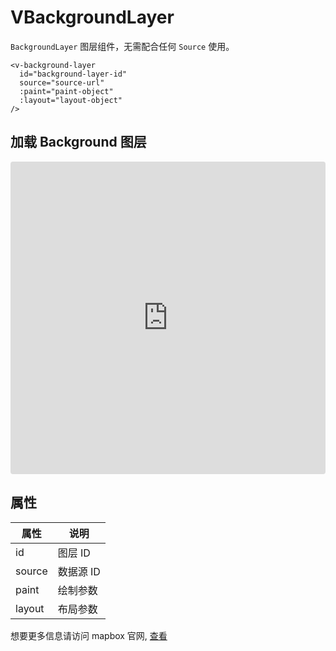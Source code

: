 # VBackgroundLayer

`BackgroundLayer` 图层组件，无需配合任何 `Source` 使用。

```
<v-background-layer
  id="background-layer-id"
  source="source-url"
  :paint="paint-object"
  :layout="layout-object"
/>
```

## 加载 Background 图层

<iframe src="https://codesandbox.io/embed/vmap-examples-mnqjgn?fontsize=14&hidenavigation=1&initialpath=%2Fvlayer%2Fvbackgroundlayer%2Fbasic&module=%2Fsrc%2Fviews%2Fvlayer%2Fvbackgroundlayer%2FBasic.vue&theme=dark"
     style="width:100%; height:500px; border:0; border-radius: 4px; overflow:hidden;"
     title="vmap examples"
     allow="accelerometer; ambient-light-sensor; camera; encrypted-media; geolocation; gyroscope; hid; microphone; midi; payment; usb; vr; xr-spatial-tracking"
     sandbox="allow-forms allow-modals allow-popups allow-presentation allow-same-origin allow-scripts"
   ></iframe>

## 属性

| 属性   | 说明      |
| ------ | --------- |
| id     | 图层 ID   |
| source | 数据源 ID |
| paint  | 绘制参数  |
| layout | 布局参数  |

想要更多信息请访问 mapbox 官网, [查看](https://docs.mapbox.com/mapbox-gl-js/style-spec/layers/#background)
